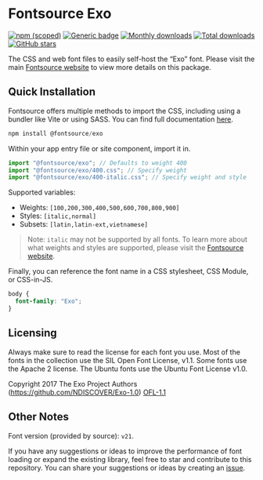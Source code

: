 # Fontsource Exo

[![npm (scoped)](https://img.shields.io/npm/v/@fontsource/exo?color=brightgreen)](https://www.npmjs.com/package/@fontsource/exo) [![Generic badge](https://img.shields.io/badge/fontsource-passing-brightgreen)](https://github.com/fontsource/fontsource) [![Monthly downloads](https://badgen.net/npm/dm/@fontsource/exo)](https://github.com/fontsource/fontsource) [![Total downloads](https://badgen.net/npm/dt/@fontsource/exo)](https://github.com/fontsource/fontsource) [![GitHub stars](https://img.shields.io/github/stars/fontsource/fontsource.svg?style=social&label=Star)](https://github.com/fontsource/fontsource/stargazers)

The CSS and web font files to easily self-host the “Exo” font. Please visit the main [Fontsource website](https://fontsource.org/fonts/exo) to view more details on this package.

## Quick Installation

Fontsource offers multiple methods to import the CSS, including using a bundler like Vite or using SASS. You can find full documentation [here](https://fontsource.org/docs/getting-started/introduction).

```javascript
npm install @fontsource/exo
```

Within your app entry file or site component, import it in.

```javascript
import "@fontsource/exo"; // Defaults to weight 400
import "@fontsource/exo/400.css"; // Specify weight
import "@fontsource/exo/400-italic.css"; // Specify weight and style
```

Supported variables:
- Weights: `[100,200,300,400,500,600,700,800,900]`
- Styles: `[italic,normal]`
- Subsets: `[latin,latin-ext,vietnamese]`

> Note: `italic` may not be supported by all fonts. To learn more about what weights and styles are supported, please visit the [Fontsource website](https://fontsource.org/fonts/exo).

Finally, you can reference the font name in a CSS stylesheet, CSS Module, or CSS-in-JS.

```css
body {
  font-family: "Exo";
}
```

## Licensing
Always make sure to read the license for each font you use. Most of the fonts in the collection use the SIL Open Font License, v1.1. Some fonts use the Apache 2 license. The Ubuntu fonts use the Ubuntu Font License v1.0.

Copyright 2017 The Exo Project Authors (https://github.com/NDISCOVER/Exo-1.0)
[OFL-1.1](http://scripts.sil.org/OFL)

## Other Notes
Font version (provided by source): `v21`.

If you have any suggestions or ideas to improve the performance of font loading or expand the existing library, feel free to star and contribute to this repository. You can share your suggestions or ideas by creating an [issue](https://github.com/fontsource/fontsource/issues).